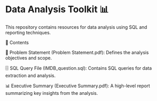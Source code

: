 # Data Analysis Toolkit 📊
This repository contains resources for data analysis using SQL and reporting techniques.

📂 Contents

📄 Problem Statement (Problem Statement.pdf): Defines the analysis objectives and scope.

🗄 SQL Query File (IMDB_question.sql): Contains SQL queries for data extraction and analysis.

📊 Executive Summary (Executive Summary.pdf): A high-level report summarizing key insights from the analysis.
